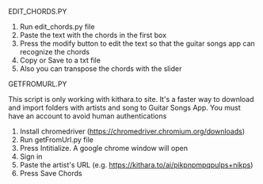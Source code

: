 EDIT_CHORDS.PY
1) Run edit_chords.py file
2) Paste the text with the chords in the first box
3) Press the modify button to edit the text so that the guitar songs app can recognize the chords
4) Copy or Save to a txt file
5) Also you can transpose the chords with the slider

GETFROMURL.PY

This script is only working with kithara.to site. It's a faster way to download and import folders with artists and song to Guitar Songs App. You must have an account to avoid human authentications
1) Install chromedriver (https://chromedriver.chromium.org/downloads)
2) Run getFromUrl.py file
3) Press Intitialize. A google chrome window will open
4) Sign in
5) Paste the artist's URL (e.g. https://kithara.to/ai/pikpnpmpqpulps+nikps)
6) Press Save Chords
